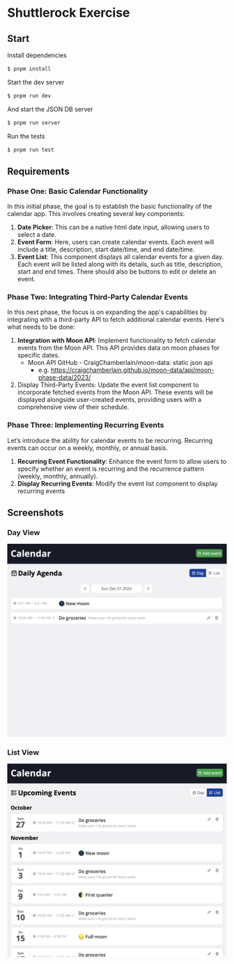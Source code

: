 # Shuttlerock Exercise

## Start

Install dependencies

``` sh
$ pnpm install
```

Start the dev server

``` sh
$ pnpm run dev
```

And start the JSON DB server

``` sh
$ pnpm run server
```

Run the tests

``` sh
$ pnpm run test
```

## Requirements

### Phase One: Basic Calendar Functionality

In this initial phase, the goal is to establish the basic functionality of the calendar app. This involves creating several key components:

 1. **Date Picker**: This can be a native html date input, allowing users to select a date.
 2. **Event Form**: Here, users can create calendar events. Each event will include a title, description, start date/time, and end date/time.
 3. **Event List**: This component displays all calendar events for a given day. Each event will be listed along with its details, such as title,
description, start and end times. There should also be buttons to edit or delete an event.

### Phase Two: Integrating Third-Party Calendar Events

In this next phase, the focus is on expanding the app's capabilities by integrating with a third-party API to fetch additional calendar events.
Here's what needs to be done:

 1. **Integration with Moon API**: Implement functionality to fetch calendar events from the Moon API. This API provides data on moon
phases for specific dates.
    - Moon API GitHub - CraigChamberlain/moon-data: static json api
      - e.g. https://craigchamberlain.github.io/moon-data/api/moon-phase-data/2023/
 2. Display Third-Party Events: Update the event list component to incorporate fetched events from the Moon API. These events will be
displayed alongside user-created events, providing users with a comprehensive view of their schedule.

### Phase Three: Implementing Recurring Events

Let’s introduce the ability for calendar events to be recurring. Recurring events can occur on a weekly, monthly, or annual basis.

 1. **Recurring Event Functionality**: Enhance the event form to allow users to specify whether an event is recurring and the recurrence
pattern (weekly, monthly, annually).
 2. **Display Recurring Events**: Modify the event list component to display recurring events
## Screenshots

### Day View

![Day view](./screenshots/day-view.png)

### List View

![List view](./screenshots/list-view.png)
